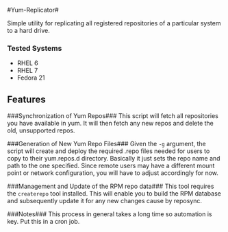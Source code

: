 #Yum-Replicator#

Simple utility for replicating all registered repositories 
of a particular system to a hard drive.

### Tested Systems ###
- RHEL 6
- RHEL 7
- Fedora 21


## Features ###

###Synchronization of Yum Repos###
This script will fetch all repositories you have available in yum.  It will then
fetch any new repos and delete the old, unsupported repos.

###Generation of New Yum Repo Files###
Given the `-g` argument, the script will create and deploy the required .repo files 
needed for users to copy to their yum.repos.d directory.  Basically it just sets the repo name and path to the one specified.  Since remote users may have a different mount point or network configuration, you will have to adjust accordingly for now. 

###Management and Update of the RPM repo data###
This tool requires the `createrepo` tool installed.  This will enable you to build the RPM database and subsequently update it for any new changes cause by reposync.

###Notes###
This process in general takes a long time so automation is key. Put this in a cron job.

